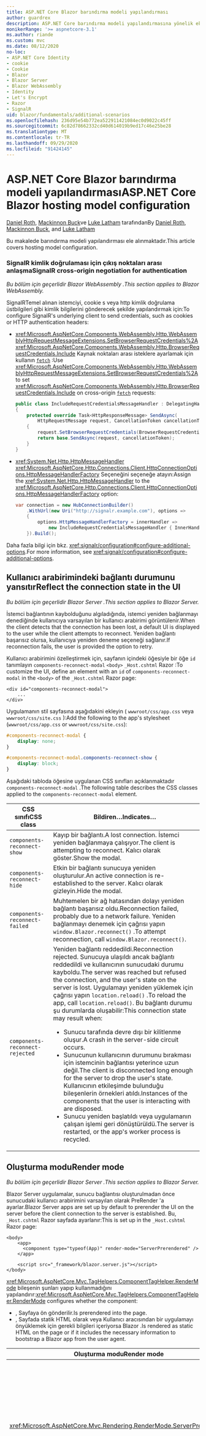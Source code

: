 ```yaml
---
title: ASP.NET Core Blazor barındırma modeli yapılandırması
author: guardrex
description: ASP.NET Core barındırma modeli yapılandırmasına yönelik ek senaryolar hakkında bilgi edinin Blazor .
monikerRange: '>= aspnetcore-3.1'
ms.author: riande
ms.custom: mvc
ms.date: 08/12/2020
no-loc:
- ASP.NET Core Identity
- cookie
- Cookie
- Blazor
- Blazor Server
- Blazor WebAssembly
- Identity
- Let's Encrypt
- Razor
- SignalR
uid: blazor/fundamentals/additional-scenarios
ms.openlocfilehash: 236d95e54b772ea522911421084ec0d9022c45ff
ms.sourcegitcommit: 6c82d78662332cd40d614019b9ed17c46e25be28
ms.translationtype: MT
ms.contentlocale: tr-TR
ms.lasthandoff: 09/29/2020
ms.locfileid: "91424145"
---
```

# <a name="aspnet-core-no-locblazor-hosting-model-configuration"></a><span data-ttu-id="e5a8a-103">ASP.NET Core Blazor barındırma modeli yapılandırması</span><span class="sxs-lookup"><span data-stu-id="e5a8a-103">ASP.NET Core Blazor hosting model configuration</span></span>

<span data-ttu-id="e5a8a-104">[Daniel Roth](https://github.com/danroth27), [Mackinnon Buck](https://github.com/MackinnonBuck)ve [Luke Latham](https://github.com/guardrex) tarafından</span><span class="sxs-lookup"><span data-stu-id="e5a8a-104">By [Daniel Roth](https://github.com/danroth27), [Mackinnon Buck](https://github.com/MackinnonBuck), and [Luke Latham](https://github.com/guardrex)</span></span>

<span data-ttu-id="e5a8a-105">Bu makalede barındırma modeli yapılandırması ele alınmaktadır.</span><span class="sxs-lookup"><span data-stu-id="e5a8a-105">This article covers hosting model configuration.</span></span>

### <a name="no-locsignalr-cross-origin-negotiation-for-authentication"></a><span data-ttu-id="e5a8a-106">SignalR kimlik doğrulaması için çıkış noktaları arası anlaşma</span><span class="sxs-lookup"><span data-stu-id="e5a8a-106">SignalR cross-origin negotiation for authentication</span></span>

<span data-ttu-id="e5a8a-107">*Bu bölüm için geçerlidir Blazor WebAssembly .*</span><span class="sxs-lookup"><span data-stu-id="e5a8a-107">*This section applies to Blazor WebAssembly.*</span></span>

<span data-ttu-id="e5a8a-108">SignalRTemel alınan istemciyi, cookie s veya http kimlik doğrulama üstbilgileri gibi kimlik bilgilerini gönderecek şekilde yapılandırmak için:</span><span class="sxs-lookup"><span data-stu-id="e5a8a-108">To configure SignalR's underlying client to send credentials, such as cookies or HTTP authentication headers:</span></span>

* <span data-ttu-id="e5a8a-109"><xref:Microsoft.AspNetCore.Components.WebAssembly.Http.WebAssemblyHttpRequestMessageExtensions.SetBrowserRequestCredentials%2A> <xref:Microsoft.AspNetCore.Components.WebAssembly.Http.BrowserRequestCredentials.Include> Kaynak noktaları arası isteklere ayarlamak için kullanın [`fetch`](https://developer.mozilla.org/docs/Web/API/Fetch_API/Using_Fetch) :</span><span class="sxs-lookup"><span data-stu-id="e5a8a-109">Use <xref:Microsoft.AspNetCore.Components.WebAssembly.Http.WebAssemblyHttpRequestMessageExtensions.SetBrowserRequestCredentials%2A> to set <xref:Microsoft.AspNetCore.Components.WebAssembly.Http.BrowserRequestCredentials.Include> on cross-origin [`fetch`](https://developer.mozilla.org/docs/Web/API/Fetch_API/Using_Fetch) requests:</span></span>

  ```csharp
  public class IncludeRequestCredentialsMessageHandler : DelegatingHandler
  {
      protected override Task<HttpResponseMessage> SendAsync(
          HttpRequestMessage request, CancellationToken cancellationToken)
      {
          request.SetBrowserRequestCredentials(BrowserRequestCredentials.Include);
          return base.SendAsync(request, cancellationToken);
      }
  }
  ```

* <span data-ttu-id="e5a8a-110"><xref:System.Net.Http.HttpMessageHandler> <xref:Microsoft.AspNetCore.Http.Connections.Client.HttpConnectionOptions.HttpMessageHandlerFactory> Seçeneğini seçeneğe atayın:</span><span class="sxs-lookup"><span data-stu-id="e5a8a-110">Assign the <xref:System.Net.Http.HttpMessageHandler> to the <xref:Microsoft.AspNetCore.Http.Connections.Client.HttpConnectionOptions.HttpMessageHandlerFactory> option:</span></span>

  ```csharp
  var connection = new HubConnectionBuilder()
      .WithUrl(new Uri("http://signalr.example.com"), options =>
      {
          options.HttpMessageHandlerFactory = innerHandler => 
              new IncludeRequestCredentialsMessageHandler { InnerHandler = innerHandler };
      }).Build();
  ```

<span data-ttu-id="e5a8a-111">Daha fazla bilgi için bkz. <xref:signalr/configuration#configure-additional-options>.</span><span class="sxs-lookup"><span data-stu-id="e5a8a-111">For more information, see <xref:signalr/configuration#configure-additional-options>.</span></span>

## <a name="reflect-the-connection-state-in-the-ui"></a><span data-ttu-id="e5a8a-112">Kullanıcı arabirimindeki bağlantı durumunu yansıtır</span><span class="sxs-lookup"><span data-stu-id="e5a8a-112">Reflect the connection state in the UI</span></span>

<span data-ttu-id="e5a8a-113">*Bu bölüm için geçerlidir Blazor Server .*</span><span class="sxs-lookup"><span data-stu-id="e5a8a-113">*This section applies to Blazor Server.*</span></span>

<span data-ttu-id="e5a8a-114">İstemci bağlantının kaybolduğunu algıladığında, istemci yeniden bağlanmayı denediğinde kullanıcıya varsayılan bir kullanıcı arabirimi görüntülenir.</span><span class="sxs-lookup"><span data-stu-id="e5a8a-114">When the client detects that the connection has been lost, a default UI is displayed to the user while the client attempts to reconnect.</span></span> <span data-ttu-id="e5a8a-115">Yeniden bağlantı başarısız olursa, kullanıcıya yeniden deneme seçeneği sağlanır.</span><span class="sxs-lookup"><span data-stu-id="e5a8a-115">If reconnection fails, the user is provided the option to retry.</span></span>

<span data-ttu-id="e5a8a-116">Kullanıcı arabirimini özelleştirmek için, sayfanın içindeki öğesiyle bir öğe `id` tanımlayın `components-reconnect-modal` `<body>` `_Host.cshtml` Razor :</span><span class="sxs-lookup"><span data-stu-id="e5a8a-116">To customize the UI, define an element with an `id` of `components-reconnect-modal` in the `<body>` of the `_Host.cshtml` Razor page:</span></span>

```cshtml
<div id="components-reconnect-modal">
    ...
</div>
```

<span data-ttu-id="e5a8a-117">Uygulamanın stil sayfasına aşağıdakini ekleyin ( `wwwroot/css/app.css` veya `wwwroot/css/site.css` ):</span><span class="sxs-lookup"><span data-stu-id="e5a8a-117">Add the following to the app's stylesheet (`wwwroot/css/app.css` or `wwwroot/css/site.css`):</span></span>

```css
#components-reconnect-modal {
    display: none;
}

#components-reconnect-modal.components-reconnect-show {
    display: block;
}
```

<span data-ttu-id="e5a8a-118">Aşağıdaki tabloda öğesine uygulanan CSS sınıfları açıklanmaktadır `components-reconnect-modal` .</span><span class="sxs-lookup"><span data-stu-id="e5a8a-118">The following table describes the CSS classes applied to the `components-reconnect-modal` element.</span></span>

| <span data-ttu-id="e5a8a-119">CSS sınıfı</span><span class="sxs-lookup"><span data-stu-id="e5a8a-119">CSS class</span></span>                       | <span data-ttu-id="e5a8a-120">Bildiren&hellip;</span><span class="sxs-lookup"><span data-stu-id="e5a8a-120">Indicates&hellip;</span></span> |
| ------------------------------- | ----------------- |
| `components-reconnect-show`     | <span data-ttu-id="e5a8a-121">Kayıp bir bağlantı.</span><span class="sxs-lookup"><span data-stu-id="e5a8a-121">A lost connection.</span></span> <span data-ttu-id="e5a8a-122">İstemci yeniden bağlanmaya çalışıyor.</span><span class="sxs-lookup"><span data-stu-id="e5a8a-122">The client is attempting to reconnect.</span></span> <span data-ttu-id="e5a8a-123">Kalıcı olarak göster.</span><span class="sxs-lookup"><span data-stu-id="e5a8a-123">Show the modal.</span></span> |
| `components-reconnect-hide`     | <span data-ttu-id="e5a8a-124">Etkin bir bağlantı sunucuya yeniden oluşturulur.</span><span class="sxs-lookup"><span data-stu-id="e5a8a-124">An active connection is re-established to the server.</span></span> <span data-ttu-id="e5a8a-125">Kalıcı olarak gizleyin.</span><span class="sxs-lookup"><span data-stu-id="e5a8a-125">Hide the modal.</span></span> |
| `components-reconnect-failed`   | <span data-ttu-id="e5a8a-126">Muhtemelen bir ağ hatasından dolayı yeniden bağlantı başarısız oldu.</span><span class="sxs-lookup"><span data-stu-id="e5a8a-126">Reconnection failed, probably due to a network failure.</span></span> <span data-ttu-id="e5a8a-127">Yeniden bağlanmayı denemek için çağrısı yapın `window.Blazor.reconnect()` .</span><span class="sxs-lookup"><span data-stu-id="e5a8a-127">To attempt reconnection, call `window.Blazor.reconnect()`.</span></span> |
| `components-reconnect-rejected` | <span data-ttu-id="e5a8a-128">Yeniden bağlantı reddedildi.</span><span class="sxs-lookup"><span data-stu-id="e5a8a-128">Reconnection rejected.</span></span> <span data-ttu-id="e5a8a-129">Sunucuya ulaşıldı ancak bağlantı reddedildi ve kullanıcının sunucudaki durumu kayboldu.</span><span class="sxs-lookup"><span data-stu-id="e5a8a-129">The server was reached but refused the connection, and the user's state on the server is lost.</span></span> <span data-ttu-id="e5a8a-130">Uygulamayı yeniden yüklemek için çağrısı yapın `location.reload()` .</span><span class="sxs-lookup"><span data-stu-id="e5a8a-130">To reload the app, call `location.reload()`.</span></span> <span data-ttu-id="e5a8a-131">Bu bağlantı durumu şu durumlarda oluşabilir:</span><span class="sxs-lookup"><span data-stu-id="e5a8a-131">This connection state may result when:</span></span><ul><li><span data-ttu-id="e5a8a-132">Sunucu tarafında devre dışı bir kilitlenme oluşur.</span><span class="sxs-lookup"><span data-stu-id="e5a8a-132">A crash in the server-side circuit occurs.</span></span></li><li><span data-ttu-id="e5a8a-133">Sunucunun kullanıcının durumunu bırakması için istemcinin bağlantısı yeterince uzun değil.</span><span class="sxs-lookup"><span data-stu-id="e5a8a-133">The client is disconnected long enough for the server to drop the user's state.</span></span> <span data-ttu-id="e5a8a-134">Kullanıcının etkileşimde bulunduğu bileşenlerin örnekleri atıldı.</span><span class="sxs-lookup"><span data-stu-id="e5a8a-134">Instances of the components that the user is interacting with are disposed.</span></span></li><li><span data-ttu-id="e5a8a-135">Sunucu yeniden başlatıldı veya uygulamanın çalışan işlemi geri dönüştürüldü.</span><span class="sxs-lookup"><span data-stu-id="e5a8a-135">The server is restarted, or the app's worker process is recycled.</span></span></li></ul> |

## <a name="render-mode"></a><span data-ttu-id="e5a8a-136">Oluşturma modu</span><span class="sxs-lookup"><span data-stu-id="e5a8a-136">Render mode</span></span>

<span data-ttu-id="e5a8a-137">*Bu bölüm için geçerlidir Blazor Server .*</span><span class="sxs-lookup"><span data-stu-id="e5a8a-137">*This section applies to Blazor Server.*</span></span>

<span data-ttu-id="e5a8a-138">Blazor Server uygulamalar, sunucu bağlantısı oluşturulmadan önce sunucudaki kullanıcı arabirimini varsayılan olarak PreRender 'a ayarlar.</span><span class="sxs-lookup"><span data-stu-id="e5a8a-138">Blazor Server apps are set up by default to prerender the UI on the server before the client connection to the server is established.</span></span> <span data-ttu-id="e5a8a-139">Bu, `_Host.cshtml` Razor sayfada ayarlanır:</span><span class="sxs-lookup"><span data-stu-id="e5a8a-139">This is set up in the `_Host.cshtml` Razor page:</span></span>

```cshtml
<body>
    <app>
      <component type="typeof(App)" render-mode="ServerPrerendered" />
    </app>

    <script src="_framework/blazor.server.js"></script>
</body>
```

<span data-ttu-id="e5a8a-140"><xref:Microsoft.AspNetCore.Mvc.TagHelpers.ComponentTagHelper.RenderMode> bileşenin şunları yapıp kullanmadığını yapılandırır:</span><span class="sxs-lookup"><span data-stu-id="e5a8a-140"><xref:Microsoft.AspNetCore.Mvc.TagHelpers.ComponentTagHelper.RenderMode> configures whether the component:</span></span>

* <span data-ttu-id="e5a8a-141">, Sayfaya ön gönderilir.</span><span class="sxs-lookup"><span data-stu-id="e5a8a-141">Is prerendered into the page.</span></span>
* <span data-ttu-id="e5a8a-142">, Sayfada statik HTML olarak veya Kullanıcı aracısından bir uygulamayı önyüklemek için gerekli bilgileri içeriyorsa Blazor .</span><span class="sxs-lookup"><span data-stu-id="e5a8a-142">Is rendered as static HTML on the page or if it includes the necessary information to bootstrap a Blazor app from the user agent.</span></span>

| <span data-ttu-id="e5a8a-143">Oluşturma modu</span><span class="sxs-lookup"><span data-stu-id="e5a8a-143">Render mode</span></span> | <span data-ttu-id="e5a8a-144">Description</span><span class="sxs-lookup"><span data-stu-id="e5a8a-144">Description</span></span> |
| --- | --- |
| <xref:Microsoft.AspNetCore.Mvc.Rendering.RenderMode.ServerPrerendered> | <span data-ttu-id="e5a8a-145">Bileşeni statik HTML olarak işler ve uygulama için bir işaret içerir Blazor Server .</span><span class="sxs-lookup"><span data-stu-id="e5a8a-145">Renders the component into static HTML and includes a marker for a Blazor Server app.</span></span> <span data-ttu-id="e5a8a-146">Kullanıcı Aracısı başladığında, bu işaretleyici bir uygulamayı önyüklemek için kullanılır Blazor .</span><span class="sxs-lookup"><span data-stu-id="e5a8a-146">When the user-agent starts, this marker is used to bootstrap a Blazor app.</span></span> |
| <xref:Microsoft.AspNetCore.Mvc.Rendering.RenderMode.Server> | <span data-ttu-id="e5a8a-147">Bir uygulama için işaretleyici işler Blazor Server .</span><span class="sxs-lookup"><span data-stu-id="e5a8a-147">Renders a marker for a Blazor Server app.</span></span> <span data-ttu-id="e5a8a-148">Bileşen çıkışı dahil değildir.</span><span class="sxs-lookup"><span data-stu-id="e5a8a-148">Output from the component isn't included.</span></span> <span data-ttu-id="e5a8a-149">Kullanıcı Aracısı başladığında, bu işaretleyici bir uygulamayı önyüklemek için kullanılır Blazor .</span><span class="sxs-lookup"><span data-stu-id="e5a8a-149">When the user-agent starts, this marker is used to bootstrap a Blazor app.</span></span> |
| <xref:Microsoft.AspNetCore.Mvc.Rendering.RenderMode.Static> | <span data-ttu-id="e5a8a-150">Bileşeni statik HTML olarak işler.</span><span class="sxs-lookup"><span data-stu-id="e5a8a-150">Renders the component into static HTML.</span></span> |

<span data-ttu-id="e5a8a-151">Statik HTML sayfasından sunucu bileşenleri işleme desteklenmiyor.</span><span class="sxs-lookup"><span data-stu-id="e5a8a-151">Rendering server components from a static HTML page isn't supported.</span></span>

## <a name="initialize-the-no-locblazor-circuit"></a><span data-ttu-id="e5a8a-152">BlazorDevresini başlatma</span><span class="sxs-lookup"><span data-stu-id="e5a8a-152">Initialize the Blazor circuit</span></span>

<span data-ttu-id="e5a8a-153">*Bu bölüm için geçerlidir Blazor Server .*</span><span class="sxs-lookup"><span data-stu-id="e5a8a-153">*This section applies to Blazor Server.*</span></span>

<span data-ttu-id="e5a8a-154">Blazor ServerDosyada uygulamanın [ SignalR devresine](xref:blazor/hosting-models#circuits) el ile başlangıcını yapılandırın `Pages/_Host.cshtml` :</span><span class="sxs-lookup"><span data-stu-id="e5a8a-154">Configure the manual start of a Blazor Server app's [SignalR circuit](xref:blazor/hosting-models#circuits) in the `Pages/_Host.cshtml` file:</span></span>

* <span data-ttu-id="e5a8a-155">`autostart="false"`Betiğin etiketine bir öznitelik ekleyin `<script>` `blazor.server.js` .</span><span class="sxs-lookup"><span data-stu-id="e5a8a-155">Add an `autostart="false"` attribute to the `<script>` tag for the `blazor.server.js` script.</span></span>
* <span data-ttu-id="e5a8a-156">`Blazor.start` `blazor.server.js` Komut dosyasının etiketinden ve kapanış etiketinin içindeyken çağıran bir betik yerleştirin `</body>` .</span><span class="sxs-lookup"><span data-stu-id="e5a8a-156">Place a script that calls `Blazor.start` after the `blazor.server.js` script's tag and inside the closing `</body>` tag.</span></span>

<span data-ttu-id="e5a8a-157">`autostart`Devre dışı bırakıldığında, devresine bağımlı olmayan uygulamanın herhangi bir yönü normal şekilde çalışır.</span><span class="sxs-lookup"><span data-stu-id="e5a8a-157">When `autostart` is disabled, any aspect of the app that doesn't depend on the circuit works normally.</span></span> <span data-ttu-id="e5a8a-158">Örneğin, istemci tarafı yönlendirme çalışır.</span><span class="sxs-lookup"><span data-stu-id="e5a8a-158">For example, client-side routing is operational.</span></span> <span data-ttu-id="e5a8a-159">Ancak, devresine bağlı olan herhangi bir boyut, `Blazor.start` çağrılana kadar çalışmaz.</span><span class="sxs-lookup"><span data-stu-id="e5a8a-159">However, any aspect that depends on the circuit isn't operational until `Blazor.start` is called.</span></span> <span data-ttu-id="e5a8a-160">Uygulama davranışı, kurulu bir devre olmadan tahmin edilemez.</span><span class="sxs-lookup"><span data-stu-id="e5a8a-160">App behavior is unpredictable without an established circuit.</span></span> <span data-ttu-id="e5a8a-161">Örneğin, devre kesildiğinde bileşen yöntemleri yürütülemeyebilir.</span><span class="sxs-lookup"><span data-stu-id="e5a8a-161">For example, component methods fail to execute while the circuit is disconnected.</span></span>

### <a name="initialize-no-locblazor-when-the-document-is-ready"></a><span data-ttu-id="e5a8a-162">BlazorBelge hazır olduğunda Başlat</span><span class="sxs-lookup"><span data-stu-id="e5a8a-162">Initialize Blazor when the document is ready</span></span>

<span data-ttu-id="e5a8a-163">BlazorBelge hazır olduğunda uygulamayı başlatmak için:</span><span class="sxs-lookup"><span data-stu-id="e5a8a-163">To initialize the Blazor app when the document is ready:</span></span>

```cshtml
<body>

    ...

    <script autostart="false" src="_framework/blazor.server.js"></script>
    <script>
      document.addEventListener("DOMContentLoaded", function() {
        Blazor.start();
      });
    </script>
</body>
```

### <a name="chain-to-the-promise-that-results-from-a-manual-start"></a><span data-ttu-id="e5a8a-164">`Promise`El ile başlatılan sonuçlara zincir</span><span class="sxs-lookup"><span data-stu-id="e5a8a-164">Chain to the `Promise` that results from a manual start</span></span>

<span data-ttu-id="e5a8a-165">JS birlikte çalışma başlatma gibi ek görevler gerçekleştirmek için, `then` `Promise` el ile gerçekleştirilen bir uygulama başlangıcını kullanarak bu sonuçlara zincir atamak için kullanın Blazor :</span><span class="sxs-lookup"><span data-stu-id="e5a8a-165">To perform additional tasks, such as JS interop initialization, use `then` to chain to the `Promise` that results from a manual Blazor app start:</span></span>

```cshtml
<body>

    ...

    <script autostart="false" src="_framework/blazor.server.js"></script>
    <script>
      Blazor.start().then(function () {
        ...
      });
    </script>
</body>
```

### <a name="configure-the-no-locsignalr-client"></a><span data-ttu-id="e5a8a-166">İstemciyi yapılandırma SignalR</span><span class="sxs-lookup"><span data-stu-id="e5a8a-166">Configure the SignalR client</span></span>

#### <a name="logging"></a><span data-ttu-id="e5a8a-167">Günlüğe Kaydetme</span><span class="sxs-lookup"><span data-stu-id="e5a8a-167">Logging</span></span>

<span data-ttu-id="e5a8a-168">SignalRİstemci günlüğünü yapılandırmak için, `configureSignalR` `configureLogging` istemci Oluşturucu 'da günlük düzeyiyle çağıran bir yapılandırma nesnesi () geçirin:</span><span class="sxs-lookup"><span data-stu-id="e5a8a-168">To configure SignalR client logging, pass in a configuration object (`configureSignalR`) that calls `configureLogging` with the log level on the client builder:</span></span>

```cshtml
<body>

    ...

    <script autostart="false" src="_framework/blazor.server.js"></script>
    <script>
      Blazor.start({
        configureSignalR: function (builder) {
          builder.configureLogging("information");
        }
      });
    </script>
</body>
```

<span data-ttu-id="e5a8a-169">Yukarıdaki örnekte, `information` günlük düzeyine eşdeğerdir <xref:Microsoft.Extensions.Logging.LogLevel.Information?displayProperty=nameWithType> .</span><span class="sxs-lookup"><span data-stu-id="e5a8a-169">In the preceding example, `information` is equivalent to a log level of <xref:Microsoft.Extensions.Logging.LogLevel.Information?displayProperty=nameWithType>.</span></span>

### <a name="modify-the-reconnection-handler"></a><span data-ttu-id="e5a8a-170">Yeniden bağlanma işleyicisini değiştirme</span><span class="sxs-lookup"><span data-stu-id="e5a8a-170">Modify the reconnection handler</span></span>

<span data-ttu-id="e5a8a-171">Yeniden bağlantı işleyicisinin devre bağlantı olayları, şu gibi özel davranışlar için değiştirilebilir:</span><span class="sxs-lookup"><span data-stu-id="e5a8a-171">The reconnection handler's circuit connection events can be modified for custom behaviors, such as:</span></span>

* <span data-ttu-id="e5a8a-172">Bağlantı kesildiğinde kullanıcıya bildirimde bulunur.</span><span class="sxs-lookup"><span data-stu-id="e5a8a-172">To notify the user if the connection is dropped.</span></span>
* <span data-ttu-id="e5a8a-173">Bir devre bağlıyken günlüğe kaydetme (istemciden) gerçekleştirmek için.</span><span class="sxs-lookup"><span data-stu-id="e5a8a-173">To perform logging (from the client) when a circuit is connected.</span></span>

<span data-ttu-id="e5a8a-174">Bağlantı olaylarını değiştirmek için, aşağıdaki bağlantı değişiklikleri için geri çağırmaları kaydedin:</span><span class="sxs-lookup"><span data-stu-id="e5a8a-174">To modify the connection events, register callbacks for the following connection changes:</span></span>

* <span data-ttu-id="e5a8a-175">Bırakılan bağlantıların kullanımı `onConnectionDown` .</span><span class="sxs-lookup"><span data-stu-id="e5a8a-175">Dropped connections use `onConnectionDown`.</span></span>
* <span data-ttu-id="e5a8a-176">Kurulan/yeniden kurulan bağlantılar kullanımı `onConnectionUp` .</span><span class="sxs-lookup"><span data-stu-id="e5a8a-176">Established/re-established connections use `onConnectionUp`.</span></span>

<span data-ttu-id="e5a8a-177">**Her ikisi** `onConnectionDown` ve `onConnectionUp` belirtilmelidir:</span><span class="sxs-lookup"><span data-stu-id="e5a8a-177">**Both** `onConnectionDown` and `onConnectionUp` must be specified:</span></span>

```cshtml
<body>

    ...

    <script autostart="false" src="_framework/blazor.server.js"></script>
    <script>
      Blazor.start({
        reconnectionHandler: {
          onConnectionDown: (options, error) => console.error(error);
          onConnectionUp: () => console.log("Up, up, and away!");
        }
      });
    </script>
</body>
```

### <a name="adjust-the-reconnection-retry-count-and-interval"></a><span data-ttu-id="e5a8a-178">Yeniden bağlantı yeniden deneme sayısını ve aralığını ayarlama</span><span class="sxs-lookup"><span data-stu-id="e5a8a-178">Adjust the reconnection retry count and interval</span></span>

<span data-ttu-id="e5a8a-179">Yeniden bağlantı yeniden deneme sayısını ve aralığını ayarlamak için, `maxRetries` her yeniden deneme girişimi için izin verilen yeniden deneme sayısını () ve süreyi milisaniye cinsinden ayarlayın ( `retryIntervalMilliseconds` ):</span><span class="sxs-lookup"><span data-stu-id="e5a8a-179">To adjust the reconnection retry count and interval, set the number of retries (`maxRetries`) and period in milliseconds permitted for each retry attempt (`retryIntervalMilliseconds`):</span></span>

```cshtml
<body>

    ...

    <script autostart="false" src="_framework/blazor.server.js"></script>
    <script>
      Blazor.start({
        reconnectionOptions: {
          maxRetries: 3,
          retryIntervalMilliseconds: 2000
        }
      });
    </script>
</body>
```

## <a name="hide-or-replace-the-reconnection-display"></a><span data-ttu-id="e5a8a-180">Yeniden bağlantı görüntüsünü gizleme veya değiştirme</span><span class="sxs-lookup"><span data-stu-id="e5a8a-180">Hide or replace the reconnection display</span></span>

<span data-ttu-id="e5a8a-181">Yeniden bağlantı görüntüsünü gizlemek için, yeniden bağlanma işleyicisini `_reconnectionDisplay` boş bir nesneye ayarlayın ( `{}` veya `new Object()` ):</span><span class="sxs-lookup"><span data-stu-id="e5a8a-181">To hide the reconnection display, set the reconnection handler's `_reconnectionDisplay` to an empty object (`{}` or `new Object()`):</span></span>

```cshtml
<body>

    ...

    <script autostart="false" src="_framework/blazor.server.js"></script>
    <script>
      window.addEventListener('beforeunload', function () {
        Blazor.defaultReconnectionHandler._reconnectionDisplay = {};
      });

      Blazor.start();
    </script>
</body>
```

<span data-ttu-id="e5a8a-182">Yeniden bağlantı görüntüsünü değiştirmek için, `_reconnectionDisplay` Önceki örnekte görüntülenecek öğe olarak ayarlayın:</span><span class="sxs-lookup"><span data-stu-id="e5a8a-182">To replace the reconnection display, set `_reconnectionDisplay` in the preceding example to the element for display:</span></span>

```javascript
Blazor.defaultReconnectionHandler._reconnectionDisplay = 
  document.getElementById("{ELEMENT ID}");
```

<span data-ttu-id="e5a8a-183">Yer tutucu, `{ELEMENT ID}` görüntülenecek HTML ÖĞESININ kimliğidir.</span><span class="sxs-lookup"><span data-stu-id="e5a8a-183">The placeholder `{ELEMENT ID}` is the ID of the HTML element to display.</span></span>

::: moniker range=">= aspnetcore-5.0"

<span data-ttu-id="e5a8a-184">`transition-delay`Kalıcı öğe için UYGULAMANıN CSS () içindeki özelliğini ayarlayarak yeniden bağlantı görüntülenmeden önce gecikmeyi özelleştirin `wwwroot/css/site.css` .</span><span class="sxs-lookup"><span data-stu-id="e5a8a-184">Customize the delay before the reconnection display appears by setting the `transition-delay` property in the app's CSS (`wwwroot/css/site.css`) for the modal element.</span></span> <span data-ttu-id="e5a8a-185">Aşağıdaki örnek, 500 MS (varsayılan) olan geçiş gecikmesini 1.000 MS (1 saniye) olarak ayarlar:</span><span class="sxs-lookup"><span data-stu-id="e5a8a-185">The following example sets the transition delay from 500 ms (default) to 1,000 ms (1 second):</span></span>

```css
#components-reconnect-modal {
    transition: visibility 0s linear 1000ms;
}
```

## <a name="disconnect-the-no-locblazor-circuit-from-the-client"></a><span data-ttu-id="e5a8a-186">BlazorDevresini istemciden bağlantısını kesin</span><span class="sxs-lookup"><span data-stu-id="e5a8a-186">Disconnect the Blazor circuit from the client</span></span>

<span data-ttu-id="e5a8a-187">Varsayılan olarak, Blazor [ `unload` sayfa etkinliği](https://developer.mozilla.org/docs/Web/API/Window/unload_event) tetiklendiğinde devre dışı bırakıldığında bağlantı kesilir.</span><span class="sxs-lookup"><span data-stu-id="e5a8a-187">By default, a Blazor circuit is disconnected when the [`unload` page event](https://developer.mozilla.org/docs/Web/API/Window/unload_event) is triggered.</span></span> <span data-ttu-id="e5a8a-188">Bu bağlantı devresinin, istemcideki diğer senaryolara karşı bağlantısını kesmek için `Blazor.disconnect` uygun olay işleyicisini çağırın.</span><span class="sxs-lookup"><span data-stu-id="e5a8a-188">To disconnect the circuit for other scenarios on the client, invoke `Blazor.disconnect` in the appropriate event handler.</span></span> <span data-ttu-id="e5a8a-189">Aşağıdaki örnekte, sayfa gizli olduğunda devre dışı bırakıldığında bağlantı kesilir ([ `pagehide` olay](https://developer.mozilla.org/docs/Web/API/Window/pagehide_event)):</span><span class="sxs-lookup"><span data-stu-id="e5a8a-189">In the following example, the circuit is disconnected when the page is hidden ([`pagehide` event](https://developer.mozilla.org/docs/Web/API/Window/pagehide_event)):</span></span>

```javascript
window.addEventListener('pagehide', () => {
  Blazor.disconnect();
});
```

## <a name="influence-html-head-tag-elements"></a><span data-ttu-id="e5a8a-190">HTML `<head>` etiketi öğelerini etkiler</span><span class="sxs-lookup"><span data-stu-id="e5a8a-190">Influence HTML `<head>` tag elements</span></span>

<span data-ttu-id="e5a8a-191">*Bu bölüm, ve ' nin yakında ASP.NET Core 5,0 sürümü için geçerlidir Blazor WebAssembly Blazor Server .*</span><span class="sxs-lookup"><span data-stu-id="e5a8a-191">*This section applies to the upcoming ASP.NET Core 5.0 release of Blazor WebAssembly and Blazor Server.*</span></span>

<span data-ttu-id="e5a8a-192">İşlendiğinde,, `Title` `Link` ve `Meta` bileşenleri HTML etiketi öğelerine veri ekler veya güncelleştirir `<head>` :</span><span class="sxs-lookup"><span data-stu-id="e5a8a-192">When rendered, the `Title`, `Link`, and `Meta` components add or update data in the HTML `<head>` tag elements:</span></span>

```razor
@using Microsoft.AspNetCore.Components.Web.Extensions.Head

<Title Value="{TITLE}" />
<Link href="{URL}" rel="stylesheet" />
<Meta content="{DESCRIPTION}" name="description" />
```

<span data-ttu-id="e5a8a-193">Önceki örnekte,,, ve için yer tutucular `{TITLE}` `{URL}` `{DESCRIPTION}` dize değerleri, Razor değişkenler veya Razor ifadeleridir.</span><span class="sxs-lookup"><span data-stu-id="e5a8a-193">In the preceding example, placeholders for `{TITLE}`, `{URL}`, and `{DESCRIPTION}` are string values, Razor variables, or Razor expressions.</span></span>

<span data-ttu-id="e5a8a-194">Aşağıdaki özellikler geçerlidir:</span><span class="sxs-lookup"><span data-stu-id="e5a8a-194">The following characteristics apply:</span></span>

* <span data-ttu-id="e5a8a-195">Sunucu tarafı prerendering desteklenir.</span><span class="sxs-lookup"><span data-stu-id="e5a8a-195">Server-side prerendering is supported.</span></span>
* <span data-ttu-id="e5a8a-196">`Value`Parametresi, bileşen için tek geçerli parametredir `Title` .</span><span class="sxs-lookup"><span data-stu-id="e5a8a-196">The `Value` parameter is the only valid parameter for the `Title` component.</span></span>
* <span data-ttu-id="e5a8a-197">Ve bileşenlerine verilen HTML öznitelikleri `Meta` , `Link` [ek özniteliklerde](xref:blazor/components/index#attribute-splatting-and-arbitrary-parameters) yakalanıp işlenen HTML etiketine geçirilir.</span><span class="sxs-lookup"><span data-stu-id="e5a8a-197">HTML attributes provided to the `Meta` and `Link` components are captured in [additional attributes](xref:blazor/components/index#attribute-splatting-and-arbitrary-parameters) and passed through to the rendered HTML tag.</span></span>
* <span data-ttu-id="e5a8a-198">Birden çok `Title` bileşen için, sayfanın başlığı, `Value` işlenen son bileşenin sayısını yansıtır `Title` .</span><span class="sxs-lookup"><span data-stu-id="e5a8a-198">For multiple `Title` components, the title of the page reflects the `Value` of the last `Title` component rendered.</span></span>
* <span data-ttu-id="e5a8a-199">`Meta` `Link` Aynı özniteliklere sahip birden çok veya bileşen varsa, veya bileşen başına tam olarak bir HTML etiketi işlenir `Meta` `Link` .</span><span class="sxs-lookup"><span data-stu-id="e5a8a-199">If multiple `Meta` or `Link` components are included with identical attributes, there's exactly one HTML tag rendered per `Meta` or `Link` component.</span></span> <span data-ttu-id="e5a8a-200">İki `Meta` veya `Link` bileşen aynı işlenen HTML etiketine başvuramaz.</span><span class="sxs-lookup"><span data-stu-id="e5a8a-200">Two `Meta` or `Link` components can't refer to the same rendered HTML tag.</span></span>
* <span data-ttu-id="e5a8a-201">Mevcut veya bileşenlerin parametrelerine yapılan değişiklikler `Meta` , `Link` İşlenmiş HTML etiketlerine yansıtılır.</span><span class="sxs-lookup"><span data-stu-id="e5a8a-201">Changes to the parameters of existing `Meta` or `Link` components are reflected in their rendered HTML tags.</span></span>
* <span data-ttu-id="e5a8a-202">`Link`Veya `Meta` bileşenleri artık oluşturulmuyorsa ve bu nedenle Framework tarafından atılmışsa, işlenen HTML etiketleri kaldırılır.</span><span class="sxs-lookup"><span data-stu-id="e5a8a-202">When the `Link` or `Meta` components are no longer rendered and thus disposed by the framework, their rendered HTML tags are removed.</span></span>

<span data-ttu-id="e5a8a-203">Bir alt bileşende çerçeve bileşenlerinden biri kullanıldığında, çerçeve bileşenini içeren alt bileşen işlendiği sürece işlenen HTML etiketi, ana bileşenin diğer alt bileşenlerini etkiler.</span><span class="sxs-lookup"><span data-stu-id="e5a8a-203">When one of the framework components is used in a child component, the rendered HTML tag influences any other child component of the parent component as long as the child component containing the framework component is rendered.</span></span> <span data-ttu-id="e5a8a-204">Bir alt bileşendeki bu çerçeve bileşenlerinden birini kullanma ve veya ' a bir HTML etiketi yerleştirme arasındaki ayrım, `wwwroot/index.html` `Pages/_Host.cshtml` bir çerçeve BILEŞENININ işlenmiş html etiketinin:</span><span class="sxs-lookup"><span data-stu-id="e5a8a-204">The distinction between using the one of these framework components in a child component and placing a an HTML tag in `wwwroot/index.html` or `Pages/_Host.cshtml` is that a framework component's rendered HTML tag:</span></span>

* <span data-ttu-id="e5a8a-205">, Uygulama durumu ile değiştirilebilir.</span><span class="sxs-lookup"><span data-stu-id="e5a8a-205">Can be modified by application state.</span></span> <span data-ttu-id="e5a8a-206">Sabit kodlanmış HTML etiketi uygulama durumu tarafından değiştirilemez.</span><span class="sxs-lookup"><span data-stu-id="e5a8a-206">A hard-coded HTML tag can't be modified by application state.</span></span>
* <span data-ttu-id="e5a8a-207">`<head>`Üst bileşen artık IŞLENMEDIĞINDE HTML 'den kaldırılır.</span><span class="sxs-lookup"><span data-stu-id="e5a8a-207">Is removed from the HTML `<head>` when the parent component is no longer rendered.</span></span>

::: moniker-end

## <a name="static-files"></a><span data-ttu-id="e5a8a-208">Statik dosyalar</span><span class="sxs-lookup"><span data-stu-id="e5a8a-208">Static files</span></span>

<span data-ttu-id="e5a8a-209">*Bu bölüm için geçerlidir Blazor Server .*</span><span class="sxs-lookup"><span data-stu-id="e5a8a-209">*This section applies to Blazor Server.*</span></span>

<span data-ttu-id="e5a8a-210">Bir veya diğer yapılandırma ile ek dosya eşlemeleri oluşturmak için <xref:Microsoft.AspNetCore.StaticFiles.FileExtensionContentTypeProvider> <xref:Microsoft.AspNetCore.Builder.StaticFileOptions> aşağıdaki yaklaşımlardan **birini** kullanın.</span><span class="sxs-lookup"><span data-stu-id="e5a8a-210">To create additional file mappings with a <xref:Microsoft.AspNetCore.StaticFiles.FileExtensionContentTypeProvider> or configure other <xref:Microsoft.AspNetCore.Builder.StaticFileOptions>, use **one** of the following approaches.</span></span> <span data-ttu-id="e5a8a-211">Aşağıdaki örneklerde, `{EXTENSION}` yer tutucu dosya uzantısıdır ve `{CONTENT TYPE}` yer tutucu içerik türüdür.</span><span class="sxs-lookup"><span data-stu-id="e5a8a-211">In the following examples, the `{EXTENSION}` placeholder is the file extension, and the `{CONTENT TYPE}` placeholder is the content type.</span></span>

* <span data-ttu-id="e5a8a-212">() İçindeki () [bağımlılık ekleme (dı)](xref:blazor/fundamentals/dependency-injection) aracılığıyla seçenekleri `Startup.ConfigureServices` kullanarak yapılandırın `Startup.cs` <xref:Microsoft.AspNetCore.Builder.StaticFileOptions> :</span><span class="sxs-lookup"><span data-stu-id="e5a8a-212">Configure options through [dependency injection (DI)](xref:blazor/fundamentals/dependency-injection) in `Startup.ConfigureServices` (`Startup.cs`) using <xref:Microsoft.AspNetCore.Builder.StaticFileOptions>:</span></span>

  ```csharp
  using Microsoft.AspNetCore.StaticFiles;

  ...

  var provider = new FileExtensionContentTypeProvider();
  provider.Mappings["{EXTENSION}"] = "{CONTENT TYPE}";

  services.Configure<StaticFileOptions>(options =>
  {
      options.ContentTypeProvider = provider;
  });
  ```

  <span data-ttu-id="e5a8a-213">Bu yaklaşım, hizmet vermek için kullanılan aynı dosya sağlayıcısını yapılandırdığından `blazor.server.js` , özel yapılandırmanızın hizmeti sunmaya engel olmadığından emin olun `blazor.server.js` .</span><span class="sxs-lookup"><span data-stu-id="e5a8a-213">Because this approach configures the same file provider used to serve `blazor.server.js`, make sure that your custom configuration doesn't interfere with serving `blazor.server.js`.</span></span> <span data-ttu-id="e5a8a-214">Örneğin, sağlayıcıyı ile yapılandırarak JavaScript dosyaları için eşlemeyi kaldırmayın `provider.Mappings.Remove(".js")` .</span><span class="sxs-lookup"><span data-stu-id="e5a8a-214">For example, don't remove the mapping for JavaScript files by configuring the provider with `provider.Mappings.Remove(".js")`.</span></span>

* <span data-ttu-id="e5a8a-215"><xref:Microsoft.AspNetCore.Builder.StaticFileExtensions.UseStaticFiles%2A>() İçinde için iki çağrı kullanın `Startup.Configure` `Startup.cs` :</span><span class="sxs-lookup"><span data-stu-id="e5a8a-215">Use two calls to <xref:Microsoft.AspNetCore.Builder.StaticFileExtensions.UseStaticFiles%2A> in `Startup.Configure` (`Startup.cs`):</span></span>
  * <span data-ttu-id="e5a8a-216">İle ilk çağrıda özel dosya sağlayıcısını yapılandırın <xref:Microsoft.AspNetCore.Builder.StaticFileOptions> .</span><span class="sxs-lookup"><span data-stu-id="e5a8a-216">Configure the custom file provider in the first call with <xref:Microsoft.AspNetCore.Builder.StaticFileOptions>.</span></span>
  * <span data-ttu-id="e5a8a-217">İkinci ara yazılım, `blazor.server.js` Framework tarafından sunulan varsayılan statik dosya yapılandırmasını kullanan hizmet verir Blazor .</span><span class="sxs-lookup"><span data-stu-id="e5a8a-217">The second middleware serves `blazor.server.js`, which uses the default static files configuration provided by the Blazor framework.</span></span>

  ```csharp
  using Microsoft.AspNetCore.StaticFiles;

  ...

  var provider = new FileExtensionContentTypeProvider();
  provider.Mappings["{EXTENSION}"] = "{CONTENT TYPE}";

  app.UseStaticFiles(new StaticFileOptions { ContentTypeProvider = provider });
  app.UseStaticFiles();
  ```

## <a name="additional-resources"></a><span data-ttu-id="e5a8a-218">Ek kaynaklar</span><span class="sxs-lookup"><span data-stu-id="e5a8a-218">Additional resources</span></span>

* <xref:fundamentals/logging/index>
